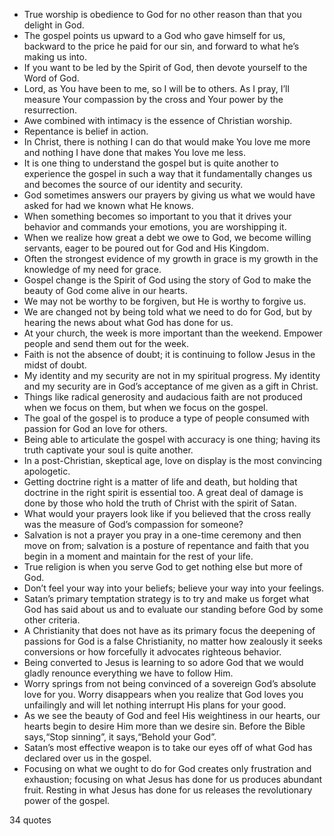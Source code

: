  - True worship is obedience to God for no other reason than that you delight in God.
 - The gospel points us upward to a God who gave himself for us, backward to the price he paid for our sin, and forward to what he’s making us into.
 - If you want to be led by the Spirit of God, then devote yourself to the Word of God.
 - Lord, as You have been to me, so I will be to others. As I pray, I’ll measure Your compassion by the cross and Your power by the resurrection.
 - Awe combined with intimacy is the essence of Christian worship.
 - Repentance is belief in action.
 - In Christ, there is nothing I can do that would make You love me more and nothing I have done that makes You love me less.
 - It is one thing to understand the gospel but is quite another to experience the gospel in such a way that it fundamentally changes us and becomes the source of our identity and security.
 - God sometimes answers our prayers by giving us what we would have asked for had we known what He knows.
 - When something becomes so important to you that it drives your behavior and commands your emotions, you are worshipping it.
 - When we realize how great a debt we owe to God, we become willing servants, eager to be poured out for God and His Kingdom.
 - Often the strongest evidence of my growth in grace is my growth in the knowledge of my need for grace.
 - Gospel change is the Spirit of God using the story of God to make the beauty of God come alive in our hearts.
 - We may not be worthy to be forgiven, but He is worthy to forgive us.
 - We are changed not by being told what we need to do for God, but by hearing the news about what God has done for us.
 - At your church, the week is more important than the weekend. Empower people and send them out for the week.
 - Faith is not the absence of doubt; it is continuing to follow Jesus in the midst of doubt.
 - My identity and my security are not in my spiritual progress. My identity and my security are in God’s acceptance of me given as a gift in Christ.
 - Things like radical generosity and audacious faith are not produced when we focus on them, but when we focus on the gospel.
 - The goal of the gospel is to produce a type of people consumed with passion for God an love for others.
 - Being able to articulate the gospel with accuracy is one thing; having its truth captivate your soul is quite another.
 - In a post-Christian, skeptical age, love on display is the most convincing apologetic.
 - Getting doctrine right is a matter of life and death, but holding that doctrine in the right spirit is essential too. A great deal of damage is done by those who hold the truth of Christ with the spirit of Satan.
 - What would your prayers look like if you believed that the cross really was the measure of God’s compassion for someone?
 - Salvation is not a prayer you pray in a one-time ceremony and then move on from; salvation is a posture of repentance and faith that you begin in a moment and maintain for the rest of your life.
 - True religion is when you serve God to get nothing else but more of God.
 - Don’t feel your way into your beliefs; believe your way into your feelings.
 - Satan’s primary temptation strategy is to try and make us forget what God has said about us and to evaluate our standing before God by some other criteria.
 - A Christianity that does not have as its primary focus the deepening of passions for God is a false Christianity, no matter how zealously it seeks conversions or how forcefully it advocates righteous behavior.
 - Being converted to Jesus is learning to so adore God that we would gladly renounce everything we have to follow Him.
 - Worry springs from not being convinced of a sovereign God’s absolute love for you. Worry disappears when you realize that God loves you unfailingly and will let nothing interrupt His plans for your good.
 - As we see the beauty of God and feel His weightiness in our hearts, our hearts begin to desire Him more than we desire sin. Before the Bible says,“Stop sinning”, it says,“Behold your God”.
 - Satan’s most effective weapon is to take our eyes off of what God has declared over us in the gospel.
 - Focusing on what we ought to do for God creates only frustration and exhaustion; focusing on what Jesus has done for us produces abundant fruit. Resting in what Jesus has done for us releases the revolutionary power of the gospel.

34 quotes